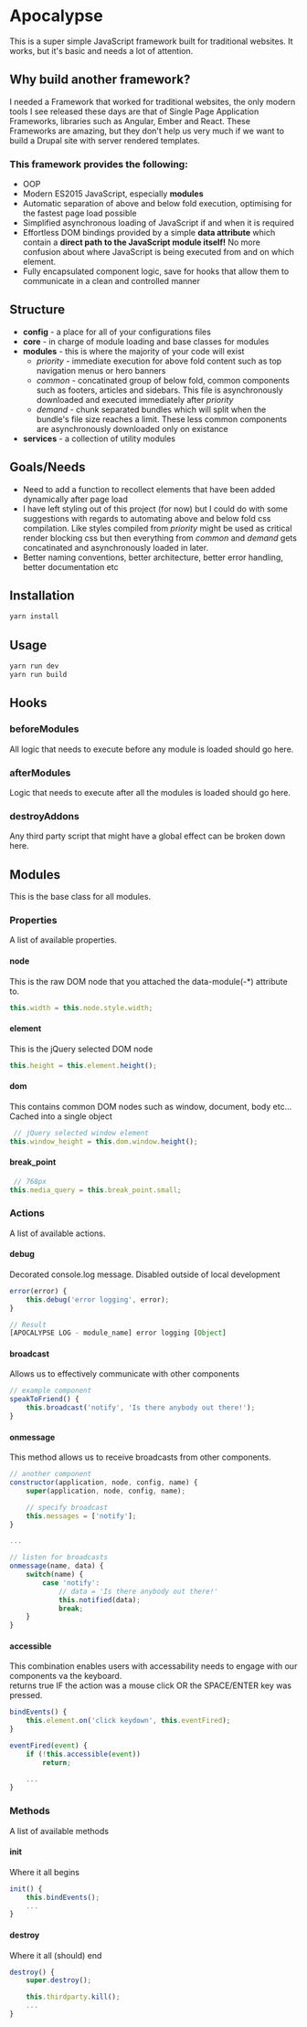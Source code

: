 # Apocalypse
This is a super simple JavaScript framework built for traditional websites. It works, but it's basic and needs a lot of attention.

## Why build another framework?
I needed a Framework that worked for traditional websites, the only modern tools I see released these days are that of Single Page Application Frameworks, libraries such as Angular, Ember and React. These Frameworks are amazing, but they don't help us very much if we want to build a Drupal site with server rendered templates.

### This framework provides the following:
* OOP
* Modern ES2015 JavaScript, especially **modules**
* Automatic separation of above and below fold execution, optimising for the fastest page load possible
* Simplified asynchronous loading of JavaScript if and when it is required
* Effortless DOM bindings provided by a simple **data attribute** which contain a **direct path to the JavaScript module itself!** No more confusion about where JavaScript is being executed from and on which element.
* Fully encapsulated component logic, save for hooks that allow them to communicate in a clean and controlled manner

## Structure
* **config** - a place for all of your configurations files
* **core** - in charge of module loading and base classes for modules
* **modules** - this is where the majority of your code will exist
    * _priority_ - immediate execution for above fold content such as top navigation menus or hero banners
    * _common_ - concatinated group of below fold, common components such as footers, articles and sidebars. This file is asynchronously downloaded and executed immediately after _priority_
    * _demand_ - chunk separated bundles which will split when the bundle's file size reaches a limit. These less common components are asynchronously downloaded only on existance
* **services** - a collection of utility modules

## Goals/Needs
* Need to add a function to recollect elements that have been added dynamically after page load
* I have left styling out of this project (for now) but I could do with some suggestions with regards to automating above and below fold css compilation. Like styles compiled from _priority_ might be used as critical render blocking css but then everything from _common_ and _demand_ gets concatinated and asynchronously loaded in later.
* Better naming conventions, better architecture, better error handling, better documentation etc

## Installation
``` bash
yarn install
```

## Usage
``` bash
yarn run dev
yarn run build
```

## Hooks

### beforeModules
All logic that needs to execute before any module is loaded should go here.

### afterModules
Logic that needs to execute after all the modules is loaded should go here.

### destroyAddons
Any third party script that might have a global effect can be broken down here.


## Modules
This is the base class for all modules.

### Properties
A list of available properties.

#### node
This is the raw DOM node that you attached the data-module(-*) attribute to.
```javascript
this.width = this.node.style.width;
```

#### element
This is the jQuery selected DOM node
```javascript
this.height = this.element.height();
```

#### dom
This contains common DOM nodes such as window, document, body etc... Cached into a single object
```javascript
 // jQuery selected window element
this.window_height = this.dom.window.height();
```

#### break_point
```javascript
 // 768px
this.media_query = this.break_point.small;
```

### Actions
A list of available actions.

#### debug
Decorated console.log message. Disabled outside of local development

```javascript
error(error) {
    this.debug('error logging', error);
}

// Result
[APOCALYPSE LOG - module_name] error logging [Object]
```

#### broadcast
Allows us to effectively communicate with other components
```javascript
// example component
speakToFriend() {
    this.broadcast('notify', 'Is there anybody out there!');
}
```

#### onmessage
This method allows us to receive broadcasts from other components.
```javascript
// another component
constructor(application, node, config, name) {
    super(application, node, config, name);

    // specify broadcast
    this.messages = ['notify'];
}

...

// listen for broadcasts
onmessage(name, data) {
    switch(name) {
        case 'notify':
            // data = 'Is there anybody out there!'
            this.notified(data);
            break;
    }
}
```

#### accessible
This combination enables users with accessability needs to engage with our components va the keyboard.<br>
returns true IF the action was a mouse click OR the SPACE/ENTER key was pressed.
```javascript
bindEvents() {
    this.element.on('click keydown', this.eventFired);
}

eventFired(event) {
    if (!this.accessible(event))
        return;

    ...
}
```

### Methods
A list of available methods

#### init
Where it all begins
```javascript
init() {
    this.bindEvents();
    ...
}
```

#### destroy
Where it all (should) end
```javascript
destroy() {
    super.destroy();

    this.thirdparty.kill();
    ...
}
```
